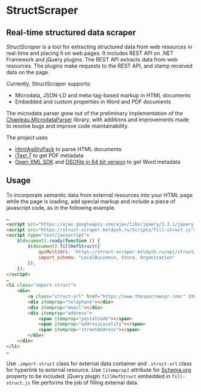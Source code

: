 # StructScraper
## Real-time structured data scraper
*StructScraper* is a tool for extracting structured data from web resources in real-time and placing it on web pages.  It includes REST API on .NET Framework and jQuery plugins. The REST API extracts data from web resources. The plugins make requests to the REST API, and stamp received data   on the page. 

Currently, StructScraper supports:
* Microdata,  JSON-LD and meta-tag-based markup  in HTML documents
* Embedded and custom properties in Word and PDF documents

The microdata parser grew out of the preliminary implementation of the [Chapleau.MicrodataParser]( https://archive.codeplex.com/?p=microdata) library, with additions and improvements made to resolve bugs and improve code maintainability.

The project uses 
*	[HtmlAgilityPack]( https://www.nuget.org/packages/HtmlAgilityPack/) to parse HTML documents 
*	[iText 7]( https://www.nuget.org/packages/itext7/) to get PDF metadata
*	[Open XML SDK](https://www.microsoft.com/en-us/download/details.aspx?id=30425/)  and 
[DSOfile in 64 bit version]( https://www.codeproject.com/tips/1118708/bit-application-can-not-use-dsofile) to get Word metadata 

## Usage

To incorporate semantic data from external resources into your HTML page while the page is loading, add special markup and include a piece of javascript code, as in the following example.

```html
…
<script src="https://ajax.googleapis.com/ajax/libs/jquery/3.3.1/jquery.min.js"> </script>
<script src="https://struct-scraper.keldysh.ru/Scripts/fill-struct.js"> </script>
<script type="text/javascript">
    $(document).ready(function () {
        $(document).fillRefStruct({
            apiMultiUri: 'https://struct-scraper.keldysh.ru/api/struct/multi-uri',
            import_schema: "LocalBusiness, Store, Organization"
        });
    });
</script>
…
<li class="import-struct">
    <div>
        <a class="struct-url" href="https://www.thesparrowsgr.com/" itemprop="name">The Sparrows Coffee & Tea & Newsstand</a>
        <div itemprop="telephone"></div>
        <div itemprop="email"></div>
        <div itemprop="address">
            <span itemprop="postalCode"></span>
            <span itemprop="addressLocality"></span>
            <span itemprop="streetAddress"></span>
        </div>
    </div>
</li>
…
```

Use `.import-struct` class for external data container and `.struct-url` class for hyperlink to external resource. Use `[itemprop]` attribute for [Schema.org]( http://schema.org/) property to be included. jQuery plugin `fillRefStruct` embedded in `fill-struct.js` file performs the job of filling external data.

